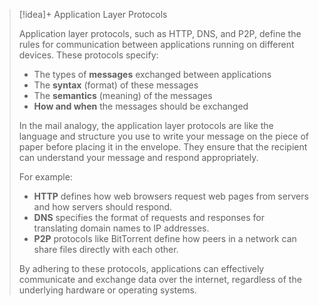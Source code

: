 > [!idea]+ Application Layer Protocols
>
> Application layer protocols, such as HTTP, DNS, and P2P, define the rules for communication between applications running on different devices. These protocols specify:
>
> - The types of **messages** exchanged between applications
> - The **syntax** (format) of these messages
> - The **semantics** (meaning) of the messages
> - **How and when** the messages should be exchanged
>
> In the mail analogy, the application layer protocols are like the language and structure you use to write your message on the piece of paper before placing it in the envelope. They ensure that the recipient can understand your message and respond appropriately.
>
> For example:
>
> - **HTTP** defines how web browsers request web pages from servers and how servers should respond.
> - **DNS** specifies the format of requests and responses for translating domain names to IP addresses.
> - **P2P** protocols like BitTorrent define how peers in a network can share files directly with each other.
>
> By adhering to these protocols, applications can effectively communicate and exchange data over the internet, regardless of the underlying hardware or operating systems.

